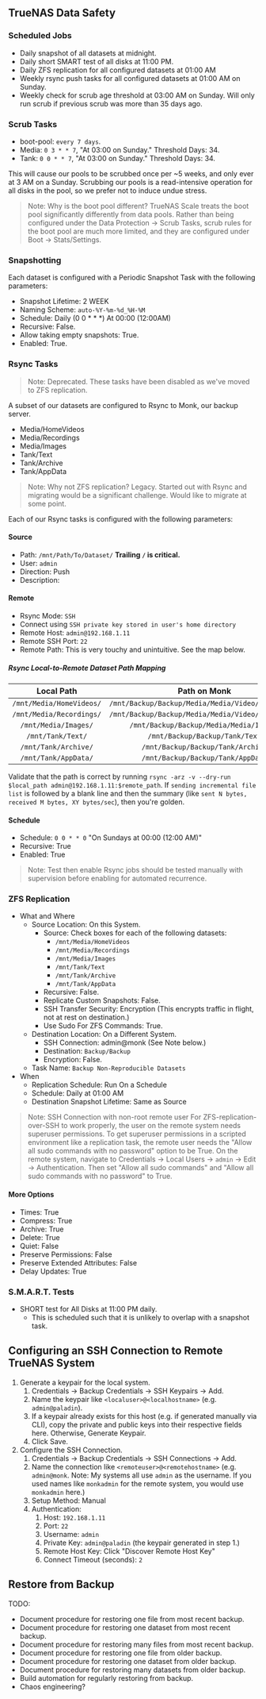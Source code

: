 ## TrueNAS Data Safety

### Scheduled Jobs

- Daily snapshot of all datasets at midnight.
- Daily short SMART test of all disks at 11:00 PM.
- Daily ZFS replication for all configured datasets at 01:00 AM
- Weekly rsync push tasks for all configured datasets at 01:00 AM on Sunday. 
- Weekly check for scrub age threshold at 03:00 AM on Sunday. Will only run scrub if previous scrub was more than 35 days ago. 

### Scrub Tasks
- boot-pool: `every 7 days`. 
- Media: `0 3 * * 7`, "At 03:00 on Sunday." Threshold Days: 34.
- Tank: `0 0 * * 7`, "At 03:00 on Sunday." Threshold Days: 34.

This will cause our pools to be scrubbed once per ~5 weeks, and only ever at 3 AM on a Sunday. Scrubbing our pools is a read-intensive operation for all disks in the pool, so we prefer not to induce undue stress. 

> Note: Why is the boot pool different?
> TrueNAS Scale treats the boot pool significantly differently from data pools. Rather than being configured under the Data Protection -> Scrub Tasks, scrub rules for the boot pool are much more limited, and they are configured under Boot -> Stats/Settings.

### Snapshotting
Each dataset is configured with a Periodic Snapshot Task with the following parameters:
 - Snapshot Lifetime: 2 WEEK
 - Naming Scheme: `auto-%Y-%m-%d_%H-%M`
 - Schedule: Daily (0 0 * * *) At 00:00 (12:00AM)
 - Recursive: False.
 - Allow taking empty snapshots: True.
 - Enabled: True.

### Rsync Tasks
> Note: Deprecated.
> These tasks have been disabled as we've moved to ZFS replication. 

A subset of our datasets are configured to Rsync to Monk, our backup server. 
- Media/HomeVideos
- Media/Recordings
- Media/Images
- Tank/Text
- Tank/Archive
- Tank/AppData

> Note: Why not ZFS replication?
> Legacy. Started out with Rsync and migrating would be a significant challenge. Would like to migrate at some point. 

Each of our Rsync tasks is configured with the following parameters:

#### Source
- Path: `/mnt/Path/To/Dataset/` **Trailing `/` is critical.**
- User: `admin`
- Direction: Push
- Description: 

#### Remote
- Rsync Mode: `SSH`
- Connect using `SSH private key stored in user's home directory`
- Remote Host: `admin@192.168.1.11`
- Remote SSH Port: `22`
- Remote Path: This is very touchy and unintuitive. See the map below.

##### Rsync Local-to-Remote Dataset Path Mapping
| Local Path | Path on Monk |
|:-:|:-:|
| `/mnt/Media/HomeVideos/` | `/mnt/Backup/Backup/Media/Media/Video/HomeVideos` |
| `/mnt/Media/Recordings/` | `/mnt/Backup/Backup/Media/Media/Video/Recordings` |
| `/mnt/Media/Images/` | `/mnt/Backup/Backup/Media/Media/Images` |
| `/mnt/Tank/Text/` | `/mnt/Backup/Backup/Tank/Text` |
| `/mnt/Tank/Archive/` | `/mnt/Backup/Backup/Tank/Archive` |
| `/mnt/Tank/AppData/` | `/mnt/Backup/Backup/Tank/AppData` |

Validate that the path is correct by running `rsync -arz -v --dry-run $local_path admin@192.168.1.11:$remote_path`. If `sending incremental file list` is followed by a blank line and then the summary (like `sent N bytes, received M bytes, XY bytes/sec`), then you're golden. 

#### Schedule
- Schedule: `0 0 * * 0` "On Sundays at 00:00 (12:00 AM)"
- Recursive: True
- Enabled: True

> Note: Test then enable
> Rsync jobs should be tested manually with supervision before enabling for automated recurrence.

### ZFS Replication
- What and Where
  - Source Location: On this System.
    - Source: Check boxes for each of the following datasets:
      - `/mnt/Media/HomeVideos`
      - `/mnt/Media/Recordings`
      - `/mnt/Media/Images`
      - `/mnt/Tank/Text`
      - `/mnt/Tank/Archive`
      - `/mnt/Tank/AppData`
    - Recursive: False.
    - Replicate Custom Snapshots: False.
    - SSH Transfer Security: Encryption (This encrypts traffic in flight, not at rest on destination.)
    - Use Sudo For ZFS Commands: True.
  - Destination Location: On a Different System.
    - SSH Connection: admin@monk (See Note below.)
    - Destination: `Backup/Backup`
    - Encryption: False. 
  - Task Name: `Backup Non-Reproducible Datasets`
- When
  - Replication Schedule: Run On a Schedule
  - Schedule: Daily at 01:00 AM
  - Destination Snapshot Lifetime: Same as Source

> Note: SSH Connection with non-root remote user
> For ZFS-replication-over-SSH to work properly, the user on the remote system needs superuser permissions. To get superuser permissions in a scripted environment like a replication task, the remote user needs the "Allow all sudo commands with no password" option to be True. 
> On the remote system, navigate to Credentials -> Local Users -> `admin` -> Edit -> Authentication. Then set "Allow all sudo commands" and "Allow all sudo commands with no password" to True.

#### More Options
- Times: True
- Compress: True
- Archive: True
- Delete: True
- Quiet: False
- Preserve Permissions: False
- Preserve Extended Attributes: False
- Delay Updates: True

### S.M.A.R.T. Tests
- SHORT test for All Disks at 11:00 PM daily. 
  - This is scheduled such that it is unlikely to overlap with a snapshot task. 

## Configuring an SSH Connection to Remote TrueNAS System

1. Generate a keypair for the local system.
   1. Credentials -> Backup Credentials -> SSH Keypairs -> Add.
   2. Name the keypair like `<localuser>@<localhostname>` (e.g. `admin@paladin`).
   3. If a keypair already exists for this host (e.g. if generated manually via CLI), copy the private and public keys into their respective fields here. Otherwise, Generate Keypair.
   4. Click Save.
2. Configure the SSH Connection. 
   1. Credentials -> Backup Credentials -> SSH Connections -> Add.
   2. Name the connection like `<remoteuser>@<remotehostname>` (e.g. `admin@monk`. Note: My systems all use `admin` as the username. If you used names like `monkadmin` for the remote system, you would use `monkadmin` here.)
   3. Setup Method: Manual
   4. Authentication:
      1. Host: `192.168.1.11`
      2. Port: `22`
      3. Username: `admin`
      4. Private Key: `admin@paladin` (the keypair generated in step 1.)
      5. Remote Host Key: Click "Discover Remote Host Key"
      6. Connect Timeout (seconds): `2`

## Restore from Backup
TODO:
- Document procedure for restoring one file from most recent backup.
- Document procedure for restoring one dataset from most recent backup. 
- Document procedure for restoring many files from most recent backup.
- Document procedure for restoring one file from older backup.
- Document procedure for restoring one dataset from older backup.
- Document procedure for restoring many datasets from older backup.
- Build automation for regularly restoring from backup.
- Chaos engineering? 